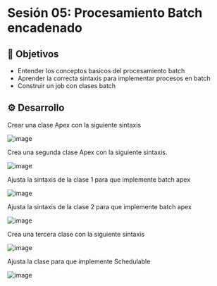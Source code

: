 
# Sesión 05: Procesamiento Batch encadenado

## :dart: Objetivos

- Entender los conceptos basicos del procesamiento batch
- Aprender la correcta sintaxis para implementar procesos en batch
- Construir un job con clases batch

## ⚙ Desarrollo

Crear una clase Apex con la siguiente sintaxis

![image](https://user-images.githubusercontent.com/523243/145734836-bf80ad66-b5fb-43e1-ae31-fcd30012abe3.png)

Crea una segunda clase Apex con la siguiente sintaxis.

![image](https://user-images.githubusercontent.com/523243/145734857-ec25995b-c950-43d4-b919-82bd813214ec.png)

Ajusta la sintaxis de la clase 1 para que implemente batch apex

![image](https://user-images.githubusercontent.com/523243/145734875-bfe34236-3818-4b4f-9666-507369d30486.png)

Ajusta la sintaxis de la clase 2 para que implemente batch apex

![image](https://user-images.githubusercontent.com/523243/145734923-2cbb30e8-bcd3-4685-b279-54fdf3de0ff6.png)

Crea una tercera clase con la siguiente sintaxis

![image](https://user-images.githubusercontent.com/523243/145734940-95084db7-ed93-43db-aaf9-1d59d3e0ab42.png)

Ajusta la clase para que implemente Schedulable

![image](https://user-images.githubusercontent.com/523243/145735124-bc9aff83-0a9a-4188-a8d6-d8f365664b95.png)



